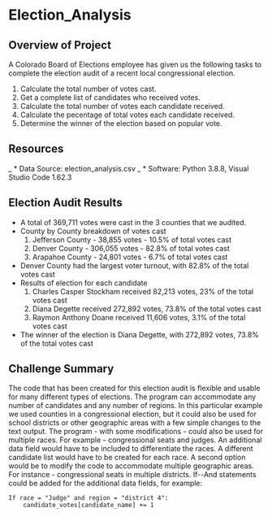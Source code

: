 # Election_Analysis

## Overview of Project
A Colorado Board of Elections employee has given us the following tasks to complete the election audit of a recent local congressional election.

1. Calculate the total number of votes cast.
2. Get a complete list of candidates who received votes.
3. Calculate the total number of votes each candidate received.
4. Calculate the pecentage of total votes each candidate received.
5. Determine the winner of the election based on popular vote.

## Resources
_ * Data Source: election_analysis.csv
_ * Software: Python 3.8.8, Visual Studio Code 1.62.3

## Election Audit Results
* A total of 369,711 votes were cast in the 3 counties that we audited.
* County by County breakdown of votes cast
	1. Jefferson County - 38,855 votes - 10.5% of total votes cast
	2. Denver County - 306,055 votes - 82.8% of total votes cast
	3. Arapahoe County - 24,801 votes - 6.7% of total votes cast
* Denver County had the largest voter turnout, with 82.8% of the total votes cast
* Results of election for each candidate
	1. Charles Casper Stockham received 82,213 votes, 23% of the total votes cast
	2. Diana Degette received 272,892 votes, 73.8% of the total votes cast
	3. Raymon Anthony Doane received 11,606 votes, 3.1% of the total votes cast
* The winner of the election is Diana Degette, with 272,892 votes, 73.8% of the total votes cast


## Challenge Summary
The code that has been created for this election audit is flexible and usable for many different types of elections.  The program can accommodate any number of candidates and any number of regions.
In this particular example we used counties in a congressional election, but it could also be used for school districts or other geographic areas with a few simple changes to the text output.
The program - with some modifications - could also be used for multiple races. For example - congressional seats and judges. An additional data field would have to be included to differentiate the races.
A different candidate list would have to be created for each race.
A second option would be to modify the code to accommodate multiple geographic areas.  For instance - congressional seats in multiple districts.
If--And statements could be added for the additional data fields, for example:
~~~~
If race = "Judge" and region = "district 4":
	candidate_votes[candidate_name] += 1
~~~~

